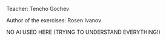 Teacher: Tencho Gochev

Author of the exercises: Rosen Ivanov

NO AI USED HERE (TRYING TO UNDERSTAND EVERYTHING!)
